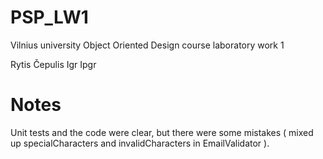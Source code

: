 # PSP_LW1
Vilnius university Object Oriented Design course laboratory work 1 

Rytis Čepulis Igr Ipgr

# Notes

Unit tests and the code were clear, but there were some mistakes ( mixed up specialCharacters and invalidCharacters in EmailValidator ).

